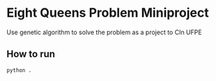 # Eight Queens Problem Miniproject

Use genetic algorithm to solve the problem as a project to CIn UFPE

## How to run

`python .`